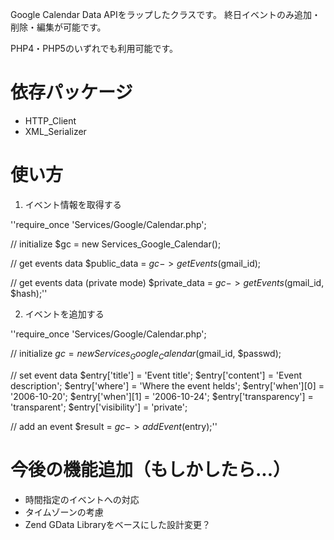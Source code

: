 Google Calendar Data APIをラップしたクラスです。
終日イベントのみ追加・削除・編集が可能です。

PHP4・PHP5のいずれでも利用可能です。


# 依存パッケージ

* HTTP_Client
* XML_Serializer


# 使い方

1. イベント情報を取得する

''require_once 'Services/Google/Calendar.php';

// initialize
$gc = new Services_Google_Calendar();

// get events data
$public_data = $gc->getEvents($gmail_id);

// get events data (private mode)
$private_data = $gc->getEvents($gmail_id, $hash);''

2. イベントを追加する

''require_once 'Services/Google/Calendar.php';

// initialize
$gc = new Services_Google_Calendar($gmail_id, $passwd);

// set event data
$entry['title']        = 'Event title';
$entry['content']      = 'Event description';
$entry['where']        = 'Where the event helds';
$entry['when'][0]      = '2006-10-20';
$entry['when'][1]      = '2006-10-24';
$entry['transparency'] = 'transparent';
$entry['visibility']   = 'private';

// add an event
$result = $gc->addEvent($entry);''


# 今後の機能追加（もしかしたら...）

* 時間指定のイベントへの対応
* タイムゾーンの考慮
* Zend GData Libraryをベースにした設計変更？

